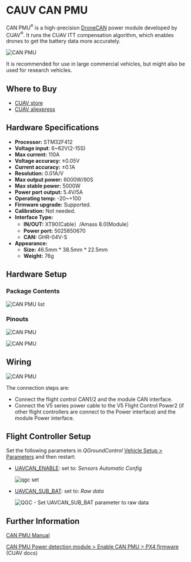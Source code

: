 # CAUV CAN PMU

CAN PMU<sup>&reg;</sup> is a high-precision [DroneCAN](index.md) power module developed by CUAV<sup>&reg;</sup>.
It runs the CUAV ITT compensation algorithm, which enables drones to get the battery data more accurately.

![CAN PMU](../../assets/hardware/power_module/cuav_can/can_pmu.jpg)

It is recommended for use in large commercial vehicles, but might also be used for research vehicles.

## Where to Buy

- [CUAV store](https://store.cuav.net/)
- [CUAV aliexpress ](https://www.aliexpress.com/item/4000369700535.html)

## Hardware Specifications

- **Processor:** STM32F412
- **Voltage input**: 6~62V\(2-15S\)
- **Max current:** 110A
- **Voltage accuracy:** ±0.05V
- **Current accuracy:** ±0.1A
- **Resolution:** 0.01A/V
- **Max output power:** 6000W/90S
- **Max stable power:** 5000W
- **Power port output:** 5.4V/5A
- **Operating temp:** -20~+100
- **Firmware upgrade:** Supported.
- **Calibration:** Not needed.
- **Interface Type:**
  - **IN/OUT:** XT90\(Cable）/Amass 8.0\(Module）
  - **Power port:** 5025850670
  - **CAN:** GHR-04V-S
- **Appearance:**
  - **Size:** 46.5mm \* 38.5mm \* 22.5mm
  - **Weight:** 76g

## Hardware Setup

### Package Contents

![CAN PMU list](../../assets/hardware/power_module/cuav_can/can_pmu_list.png)

### Pinouts

![CAN PMU](../../assets/hardware/power_module/cuav_can/can_pmu_pinouts_en.png)

![CAN PMU](../../assets/hardware/power_module/cuav_can/can_pmu_pinouts_en2.png)

## Wiring

![CAN PMU](../../assets/hardware/power_module/cuav_can/can_pmu_connection_en.png)

The connection steps are:

- Connect the flight control CAN1/2 and the module CAN interface.
- Connect the V5 series power cable to the V5 Flight Control Power2 (if other flight controllers are connect to the Power interface) and the module Power interface.

## Flight Controller Setup

Set the following parameters in _QGroundControl_ [Vehicle Setup > Parameters](../advanced_config/parameters.md) and then restart:

- [UAVCAN_ENABLE](../advanced_config/parameter_reference.md#UAVCAN_ENABLE): set to: _Sensors Automatic Config_

  ![qgc set](../../assets/hardware/power_module/cuav_can/qgc_set_en.png)

- [UAVCAN_SUB_BAT](../advanced_config/parameter_reference.md#UAVCAN_SUB_BAT): set to: _Raw data_

  ![QGC - Set UAVCAN_SUB_BAT parameter to raw data](../../assets/hardware/power_module/cuav_can/qgc_set_usavcan_sub_bat.png)

## Further Information

[CAN PMU Manual](http://manual.cuav.net/power-module/CAN-PMU.pdf)

[CAN PMU Power detection module > Enable CAN PMU > PX4 firmware](https://doc.cuav.net/power-module/can-pmu/en/) (CUAV docs)
